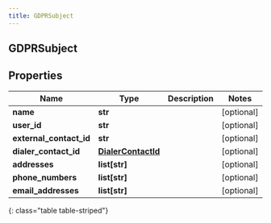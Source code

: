```yaml
---
title: GDPRSubject
---
```

## GDPRSubject

## Properties

|Name | Type | Description | Notes|
|------------ | ------------- | ------------- | -------------|
| **name** | **str** |  | [optional] |
| **user_id** | **str** |  | [optional] |
| **external_contact_id** | **str** |  | [optional] |
| **dialer_contact_id** | [**DialerContactId**](DialerContactId.html) |  | [optional] |
| **addresses** | **list[str]** |  | [optional] |
| **phone_numbers** | **list[str]** |  | [optional] |
| **email_addresses** | **list[str]** |  | [optional] |
{: class="table table-striped"}



